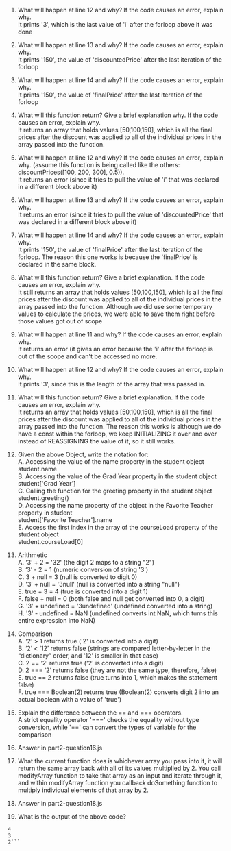1. What will happen at line 12 and why? If the code causes an error, explain why. <br />
It prints '3', which is the last value of 'i' after the forloop above it was done <br />

2. What will happen at line 13 and why? If the code causes an error, explain why. <br />
It prints '150', the value of 'discountedPrice' after the last iteration of the forloop <br />

3. What will happen at line 14 and why? If the code causes an error, explain why. <br />
It prints '150', the value of 'finalPrice' after the last iteration of the forloop <br />

4. What will this function return? Give a brief explanation why. If the code causes an error, explain why. <br />
It returns an array that holds values [50,100,150], which is all the final prices after the discount was applied to all of the individual prices in the array passed into the function. <br />

5. What will happen at line 12 and why?  If the code causes an error, explain why. (assume this function is being called like the others: discountPrices([100, 200, 300], 0.5)). <br />
It returns an error (since it tries to pull the value of 'i' that was declared in a different block above it)

6. What will happen at line 13 and why? If the code causes an error, explain why. <br />
It returns an error (since it tries to pull the value of 'discountedPrice' that was declared in a different block above it) <br />

7. What will happen at line 14 and why? If the code causes an error, explain why. <br />
It prints '150', the value of 'finalPrice' after the last iteration of the forloop. The reason this one works is because the 'finalPrice' is declared in the same block. <br />

8. What will this function return? Give a brief explanation. If the code causes an error, explain why. <br />
It still returns an array that holds values [50,100,150], which is all the final prices after the discount was applied to all of the individual prices in the array passed into the function. Although we did use some temporary values to calculate the prices, we were able to save them right before those values got out of scope <br />

9. What will happen at line 11 and why? If the code causes an error, explain why. <br />
It returns an error (it gives an error because the 'i' after the forloop is out of the scope and can't be accessed no more. <br />

10. What will happen at line 12 and why? If the code causes an error, explain why. <br />
It prints '3', since this is the length of the array that was passed in. <br />

11. What will this function return? Give a brief explanation. If the code causes an error, explain why. <br />
It returns an array that holds values [50,100,150], which is all the final prices after the discount was applied to all of the individual prices in the array passed into the function. The reason this works is although we do have a const within the forloop, we keep INITIALIZING it over and over instead of REASSIGNING the value of it, so it still works. <br />

12. Given the above Object, write the notation for:<br />
A. Accessing the value of the name property in the student object <br />
student.name <br />
B. Accessing the value of the Grad Year property in the student object <br />
student['Grad Year'] <br />
C. Calling the function for the greeting property in the student object <br />
student.greeting() <br />
D. Accessing the name property of the object in the Favorite Teacher property in student <br />
student['Favorite Teacher'].name <br />
E. Access the first index in the array of the courseLoad property of the student object <br />
student.courseLoad[0] <br />

13. Arithmetic <br />
A. ‘3’ + 2 = '32' (the digit 2 maps to a string "2") <br />
B. ‘3’ - 2 = 1 (numeric conversion of string '3') <br />
C. 3 + null = 3 (null is converted to digit 0) <br />
D. '3’ + null = '3null' (null is converted into a string "null") <br />
E. true + 3 = 4 (true is converted into a digit 1) <br />
F. false + null = 0 (both false and null get converted into 0, a digit) <br />
G. '3' + undefined = '3undefined' (undefined converted into a string) <br />
H.  '3' - undefined = NaN (undefined converts int NaN, which turns this entire expression into NaN) <br />

14. Comparison <br />
A. ‘2’ > 1 returns true ('2' is converted into a digit) <br />
B. ‘2’ < ‘12’ returns false (strings are compared letter-by-letter in the “dictionary” order, and '12' is smaller in that case) <br />
C. 2 == ‘2’ returns true ('2' is converted into a digit) <br />
D. 2 === ‘2’ returns false (they are not the same type, therefore, false) <br />
E. true == 2 returns false (true turns into 1, which makes the statement false) <br />
F. true === Boolean(2) returns true (Boolean(2) converts digit 2 into an actual boolean with a value of 'true') <br />

15. Explain the difference between the == and === operators. <br />
A strict equality operator '===' checks the equality without type conversion, while '==' can convert the types of variable for the comparison <br />

16. Answer in part2-question16.js <br />

17. What the current function does is whichever array you pass into it, it will return the same array back with all of its values multiplied by 2. You call modifyArray function to take that array as an input and iterate through it, and within modifyArray function you callback doSomething function to multiply individual elements of that array by 2. <br />

18. Answer in part2-question18.js <br />

19. What is the output of the above code? <br />
```1
4
3
2```
